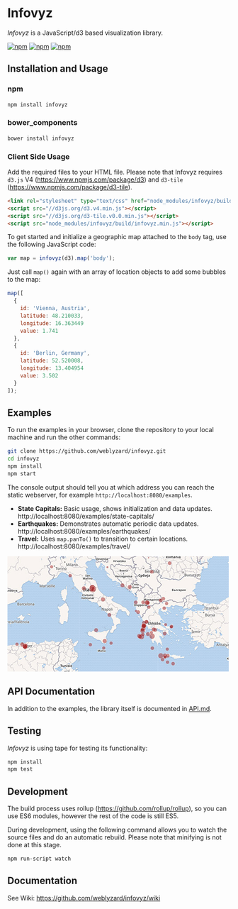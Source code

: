# Infovyz

_Infovyz_ is a JavaScript/d3 based visualization library.

[![npm](https://img.shields.io/npm/v/infovyz.svg?maxAge=2592000)](https://www.npmjs.com/package/infovyz)
[![npm](https://img.shields.io/npm/l/infovyz.svg?maxAge=2592000)](https://www.npmjs.com/package/infovyz)
[![npm](https://img.shields.io/npm/dt/infovyz.svg?maxAge=2592000)](https://www.npmjs.com/package/infovyz)

## Installation and Usage

### npm

```bash
npm install infovyz
```

### bower_components

```bash
bower install infovyz
```

### Client Side Usage

Add the required files to your HTML file. Please note that Infovyz requires `d3.js` V4 (https://www.npmjs.com/package/d3) and `d3-tile` (https://www.npmjs.com/package/d3-tile).

```html
<link rel="stylesheet" type="text/css" href="node_modules/infovyz/build/infovyz.css">
<script src="//d3js.org/d3.v4.min.js"></script>
<script src="//d3js.org/d3-tile.v0.0.min.js"></script>
<script src="node_modules/infovyz/build/infovyz.min.js"></script>
```

To get started and initialize a geographic map attached to the `body` tag, use the following JavaScript code:

```javascript
var map = infovyz(d3).map('body');
```

Just call `map()` again with an array of location objects to add some bubbles to the map:

```javascript
map([
  {
    id: 'Vienna, Austria',
    latitude: 48.210033,
    longitude: 16.363449
    value: 1.741
  },
  {
    id: 'Berlin, Germany',
    latitude: 52.520008,
    longitude: 13.404954
    value: 3.502
  }
]);
```

## Examples

To run the examples in your browser, clone the repository to your local machine and run the other commands:

```bash
git clone https://github.com/weblyzard/infovyz.git
cd infovyz
npm install
npm start
```

The console output should tell you at which address you can reach the static webserver, for example `http://localhost:8080/examples`.

- **State Capitals:** Basic usage, shows initialization and data updates. http://localhost:8080/examples/state-capitals/
- **Earthquakes:** Demonstrates automatic periodic data updates. http://localhost:8080/examples/earthquakes/
- **Travel:** Uses `map.panTo()` to transition to certain locations. http://localhost:8080/examples/travel/

<img src="examples/earthquakes/earthquakes.jpg" alt="Earthquakes Example" width="500" />


## API Documentation

In addition to the examples, the library itself is documented in [API.md](API.md).

## Testing

_Infovyz_ is using tape for testing its functionality:

```bash
npm install
npm test
```

## Development

The build process uses rollup (https://github.com/rollup/rollup), so you can use ES6 modules, however the rest of the code is still ES5.

During development, using the following command allows you to watch the source files and do an automatic rebuild. Please note that minifying is not done at this stage.

```bash
npm run-script watch
```

## Documentation

See Wiki: <https://github.com/weblyzard/infovyz/wiki>